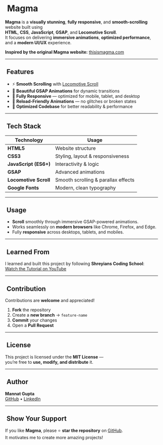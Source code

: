 # ​ Magma

**Magma** is a **visually stunning**, **fully responsive**, and **smooth-scrolling** website built using  
**HTML**, **CSS**, **JavaScript**, **GSAP**, and **Locomotive Scroll**.  
It focuses on delivering **immersive animations**, **optimized performance**, and a **modern UI/UX** experience.

**Inspired by the original Magma website:** [thisismagma.com](https://thisismagma.com/)

---

## ​ Features

- ⚡ **Smooth Scrolling** with [Locomotive Scroll](https://locomotivemtl.github.io/locomotive-scroll/)
- 🎨 **Beautiful GSAP Animations** for dynamic transitions
- 📱 **Fully Responsive** — optimized for mobile, tablet, and desktop
- 🔄 **Reload-Friendly Animations** — no glitches or broken states
- 🧩 **Optimized Codebase** for better readability & performance

---

## ​​ Tech Stack

| **Technology**         | **Usage**                            |
|------------------------|--------------------------------------|
| **HTML5**             | Website structure                   |
| **CSS3**              | Styling, layout & responsiveness    |
| **JavaScript (ES6+)** | Interactivity & logic               |
| **GSAP**             | Advanced animations                 |
| **Locomotive Scroll** | Smooth scrolling & parallax effects |
| **Google Fonts**     | Modern, clean typography            |

---

## ​ Usage

-  **Scroll** smoothly through immersive GSAP-powered animations.
-  Works seamlessly on **modern browsers** like Chrome, Firefox, and Edge.
-  Fully **responsive** across desktops, tablets, and mobiles.

---

## ​ Learned From

I learned and built this project by following **Shreyians Coding School**:  
[Watch the Tutorial on YouTube](https://youtu.be/n6UPwT2hf_g?si=u80iznAhtqoUjWv4)

---

## ​ Contribution

Contributions are **welcome** and appreciated!

1. **Fork** the repository  
2. Create a **new branch** → `feature-name`  
3. **Commit** your changes  
4. Open a **Pull Request**

---

## ​ License

This project is licensed under the **MIT License** —  
you’re free to **use, modify, and distribute** it.

---

## ​​​ Author

**Mannat Gupta**  
[GitHub](https://github.com/mannatgupta146) • [LinkedIn](https://linkedin.com/in/mannatgupta146)

---

## ​ Show Your Support

If you like **Magma**, please ⭐ **star the repository** on [GitHub](https://github.com/mannatgupta146/Magma).  
It motivates me to create more amazing projects!  
